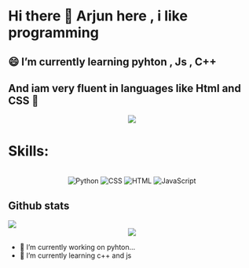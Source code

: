 <h1> Hi there 👋 Arjun here , i like programming</h1> 


 <h2>😄 I’m currently learning pyhton , Js , C++ </h2>
 <h2>And iam very fluent in languages like Html and CSS 👋 </h2>


<center><img src = "https://user-images.githubusercontent.com/3369400/133268513-5bfe2f93-4402-42c9-a403-81c9e86934b6.jpeg"></center>
<h1>Skills:</h1>

<br>
<div align = "center">
    <img alt="Python" src="https://img.shields.io/badge/Python-1C1E26?style=for-the-badge&logo=Python&labelColor=1C1E26">
    <img alt="CSS" src="https://img.shields.io/badge/CSS-1C1E26?style=for-the-badge&logo=CSS3&labelColor=1C1E26">
    <img alt="HTML" src="https://img.shields.io/badge/HTML-1C1E26?style=for-the-badge&logo=html5&labelColor=1C1E26">
    <img alt="JavaScript" src="https://img.shields.io/badge/JavaScript-1C1E26?style=for-the-badge&logo=JavaScript&labelColor=1C1E26">
</div>
<h2>Github stats</h2>
    <img src="https://github-readme-stats.vercel.app/api?username=ArjunRathinam&show_icons=true&title_color=27D796&icon_color=B877DB&text_color=F9CBBE&bg_color=1C1E26">
<center><img src = "https://th.bing.com/th/id/OIP.9z_sramIpxAodFYm8MAFUQHaHa?pid=ImgDet&w=626&h=626&rs=1"></center>




- 🔭 I’m currently working on  pyhton...
- 🌱 I’m currently learning c++ and js
